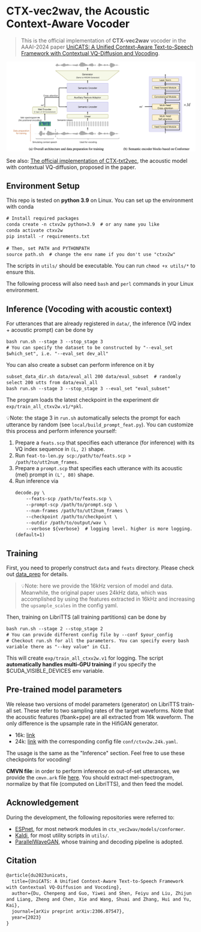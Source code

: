 # CTX-vec2wav, the Acoustic Context-Aware Vocoder

> This is the official implementation of **CTX-vec2wav** vocoder in the AAAI-2024 paper [UniCATS: A Unified Context-Aware Text-to-Speech Framework with Contextual VQ-Diffusion and Vocoding](https://arxiv.org/abs/2306.07547).

<img width="1187" alt="image-20230926140022539" src=asset/main.png>

See also: [The official implementation of CTX-txt2vec](https://github.com/X-LANCE/UniCATS-CTX-txt2vec), the acoustic model with contextual VQ-diffusion, proposed in the paper.
## Environment Setup

This repo is tested on **python 3.9** on Linux. You can set up the environment with conda
```shell
# Install required packages
conda create -n ctxv2w python=3.9  # or any name you like
conda activate ctxv2w
pip install -r requirements.txt

# Then, set PATH and PYTHONPATH
source path.sh  # change the env name if you don't use "ctxv2w"
```
The scripts in `utils/` should be executable. You can run `chmod +x utils/*` to ensure this.

The following process will also need `bash` and `perl` commands in your Linux environment.


## Inference (Vocoding with acoustic context)
For utterances that are already registered in `data/`, the inference (VQ index + acoustic prompt) can be done by
```shell
bash run.sh --stage 3 --stop_stage 3
# You can specify the dataset to be constructed by "--eval_set $which_set", i.e. "--eval_set dev_all"
```
You can also create a subset can perform inference on it by
```shell
subset_data_dir.sh data/eval_all 200 data/eval_subset  # randomly select 200 utts from data/eval_all
bash run.sh --stage 3 --stop_stage 3 --eval_set "eval_subset"
```
The program loads the latest checkpoint in the experiment dir `exp/train_all_ctxv2w.v1/*pkl`.


💡Note: the stage 3 in `run.sh` automatically selects the prompt for each utterance by random (see `local/build_prompt_feat.py`).
You can customize this process and perform inference yourself:
1. Prepare a `feats.scp` that specifies each utterance (for inference) with its VQ index sequence in `(L, 2)` shape.
2. Run `feat-to-len.py scp:/path/to/feats.scp > /path/to/utt2num_frames`.
3. Prepare a `prompt.scp` that specifies each utterance with its acoustic (mel) prompt in `(L', 80)` shape.
4. Run inference via
    ```shell
    decode.py \
        --feats-scp /path/to/feats.scp \
        --prompt-scp /path/to/prompt.scp \
        --num-frames /path/to/utt2num_frames \
        --checkpoint /path/to/checkpoint \
        --outdir /path/to/output/wav \
        --verbose ${verbose}  # logging level. higher is more logging. (default=1)
    ```

## Training

First, you need to properly construct `data` and `feats` directory. Please check out [data_prep](data_prep.md) for details.
> 💡Note: here we provide the 16kHz version of model and data. Meanwhile, the original paper uses 24kHz data, which was accomplished by using the features extracted in 16kHz and increasing the `upsample_scales` in the config yaml.


Then, training on LibriTTS (all training partitions) can be done by
```shell
bash run.sh --stage 2 --stop_stage 2 
# You can provide different config file by --conf $your_config
# Checkout run.sh for all the parameters. You can specify every bash variable there as "--key value" in CLI. 
```
This will create `exp/train_all_ctxv2w.v1` for logging. The script **automatically handles multi-GPU training** if you specify the $CUDA_VISIBLE_DEVICES env variable.

## Pre-trained model parameters
We release two versions of model parameters (generator) on LibriTTS train-all set. These refer to two sampling rates of the target waveforms. 
Note that the acoustic features (fbank+ppe) are all extracted from 16k waveform. The only difference is the upsample rate in the HifiGAN generator.
* 16k: [link](https://huggingface.co/cantabile-kwok/ctx_vec2wav_libritts_all/resolve/main/ctx_v2w.pkl?download=true)
* 24k: [link](https://huggingface.co/cantabile-kwok/ctx_vec2wav_libritts_all/resolve/main/ctx_v2w_24k.pkl?download=true) with the corresponding config file `conf/ctxv2w.24k.yaml`.

The usage is the same as the "Inference" section. Feel free to use these checkpoints for vocoding!

**CMVN file**: in order to perform inference on out-of-set utterances, we provide the `cmvn.ark` file [here](https://huggingface.co/cantabile-kwok/ctx_vec2wav_libritts_all/resolve/main/cmvn.ark). You should extract mel-spectrogram, normalize by that file (computed on LibriTTS), and then feed the model.

## Acknowledgement
During the development, the following repositories were referred to:
* [ESPnet](https://github.com/espnet/espnet), for most network modules in `ctx_vec2wav/models/conformer`.
* [Kaldi](https://github.com/kaldi-asr/kaldi), for most utility scripts in `utils/`.
* [ParallelWaveGAN](https://github.com/kan-bayashi/ParallelWaveGAN), whose training and decoding pipeline is adopted.  

## Citation
```
@article{du2023unicats,
  title={UniCATS: A Unified Context-Aware Text-to-Speech Framework with Contextual VQ-Diffusion and Vocoding},
  author={Du, Chenpeng and Guo, Yiwei and Shen, Feiyu and Liu, Zhijun and Liang, Zheng and Chen, Xie and Wang, Shuai and Zhang, Hui and Yu, Kai},
  journal={arXiv preprint arXiv:2306.07547},
  year={2023}
}
```

